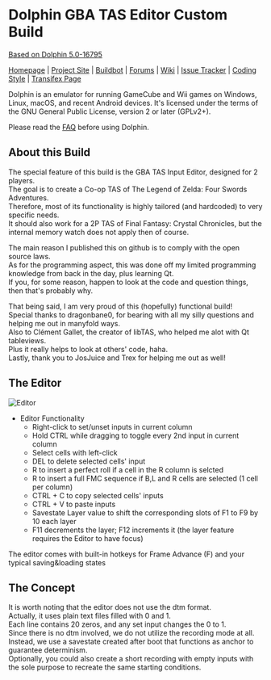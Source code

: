 # Dolphin GBA TAS Editor Custom Build

[Based on Dolphin 5.0-16795](https://de.dolphin-emu.org/download/dev/7321802b4bfc6bc2777203d08151570e28baf1f4/)  

[Homepage](https://dolphin-emu.org/) | [Project Site](https://github.com/dolphin-emu/dolphin) | [Buildbot](https://dolphin.ci) | [Forums](https://forums.dolphin-emu.org/) | [Wiki](https://wiki.dolphin-emu.org/) | [Issue Tracker](https://bugs.dolphin-emu.org/projects/emulator/issues) | [Coding Style](https://github.com/dolphin-emu/dolphin/blob/master/Contributing.md) | [Transifex Page](https://www.transifex.com/projects/p/dolphin-emu/)

Dolphin is an emulator for running GameCube and Wii games on Windows,
Linux, macOS, and recent Android devices. It's licensed under the terms
of the GNU General Public License, version 2 or later (GPLv2+).

Please read the [FAQ](https://dolphin-emu.org/docs/faq/) before using Dolphin.

## About this Build

The special feature of this build is the GBA TAS Input Editor, designed for 2 players.  
The goal is to create a Co-op TAS of The Legend of Zelda: Four Swords Adventures.  
Therefore, most of its functionality is highly tailored (and hardcoded) to very specific needs.  
It should also work for a 2P TAS of Final Fantasy: Crystal Chronicles, but the internal memory watch does not apply then of course.  

The main reason I published this on github is to comply with the open source laws.  
As for the programming aspect, this was done off my limited programming knowledge from back in the day, plus learning Qt.  
If you, for some reason, happen to look at the code and question things, then that's probably why.  

That being said, I am very proud of this (hopefully) functional build!  
Special thanks to dragonbane0, for bearing with all my silly questions and helping me out in manyfold ways.  
Also to Clément Gallet, the creator of libTAS, who helped me alot with Qt tableviews.  
Plus it really helps to look at others' code, haha.  
Lastly, thank you to JosJuice and Trex for helping me out as well!  

## The Editor
![Editor](https://user-images.githubusercontent.com/118022732/201481675-28205678-b506-40f1-9f3d-6d2aa597af99.jpg)
* Editor Functionality
  * Right-click to set/unset inputs in current column
  * Hold CTRL while dragging to toggle every 2nd input in current column
  * Select cells with left-click
  * DEL to delete selected cells' input
  * R to insert a perfect roll if a cell in the R column is selcted
  * R to insert a full FMC sequence if B,L and R cells are selected (1 cell per column)
  * CTRL + C to copy selected cells' inputs
  * CTRL + V to paste inputs
  * Savestate Layer value to shift the corresponding slots of F1 to F9 by 10 each layer
  * F11 decrements the layer; F12 increments it (the layer feature requires the Editor to have focus)  

The editor comes with built-in hotkeys for Frame Advance (F) and your typical saving&loading states

## The Concept
It is worth noting that the editor does not use the dtm format.  
Actually, it uses plain text files filled with 0 and 1.  
Each line contains 20 zeros, and any set input changes the 0 to 1.  
Since there is no dtm involved, we do not utilize the recording mode at all.  
Instead, we use a savestate created after boot that functions as anchor to guarantee determinism.  
Optionally, you could also create a short recording with empty inputs with the sole purpose to recreate the same starting conditions.  

